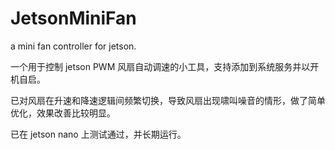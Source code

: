 # JetsonMiniFan

a mini fan controller for jetson.

一个用于控制 jetson PWM 风扇自动调速的小工具，支持添加到系统服务并以开机自启。

已对风扇在升速和降速逻辑间频繁切换，导致风扇出现啸叫噪音的情形，做了简单优化，效果改善比较明显。

已在 jetson nano 上测试通过，并长期运行。
